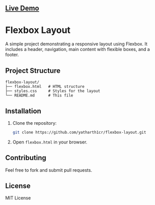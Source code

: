 ## [Live Demo](https://flexbox-layout.vercel.app/)

# Flexbox Layout

A simple project demonstrating a responsive layout using Flexbox. It includes a header, navigation, main content with flexible boxes, and a footer.

## Project Structure

```
flexbox-layout/
├── flexbox.html   # HTML structure
├── styles.css     # Styles for the layout
└── README.md      # This file
```

## Installation

1. Clone the repository:
   ```bash
   git clone https://github.com/yatharth1cr/flexbox-layout.git
   ```
2. Open `flexbox.html` in your browser.

## Contributing

Feel free to fork and submit pull requests.

## License

MIT License
